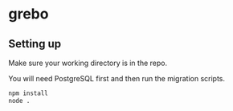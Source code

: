 # grebo

## Setting up

Make sure your working directory is in the repo.

You will need PostgreSQL first and then run the migration scripts.

```sh
npm install
node .
```
